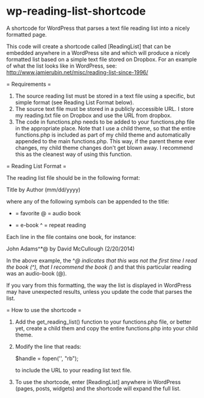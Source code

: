 wp-reading-list-shortcode
=========================

A shortcode for WordPress that parses a text file reading list into a nicely formatted page.

This code will create a shortcode called [ReadingList] that can be embedded anywhere in a WordPress site and which will produce a nicely formatted list based on a simple text file stored on Dropbox. For an example of what the list looks like in WordPress, see: http://www.jamierubin.net/misc/reading-list-since-1996/

= Requirements =

1. The source reading list must be stored in a text file using a specific, but simple format (see Reading List Format below).
2. The source text file must be stored in a publicly accessible URL. I store my reading.txt file on Dropbox and use the URL from dropbox.
3. The code in functions.php needs to be added to your functions.php file in the appropriate place. Note that I use a child theme, so that the entire functions.php is included as part of my child theme and automatically appended to the main functions.php. This way, if the parent theme ever changes, my child theme changes don't get blown away. I recommend this as the cleanest way of using this function.

= Reading List Format = 

The reading list file should be in the following format:

Title by Author (mm/dd/yyyy)

where any of the following symbols can be appended to the title:

* = favorite
@ = audio book
+ = e-book
^ = repeat reading

Each line in the file contains one book, for instance:

John Adams^*@ by David McCullough (2/20/2014)

In the above example, the ^*@ indicates that this was not the first time I read the book (^), that I recommend the book (*) and that this particular reading was an audio-book (@).

If you vary from this formatting, the way the list is displayed in WordPress may have unexpected results, unless you update the code that parses the list.

= How to use the shortcode =

1. Add the get_reading_list() function to your functions.php file, or better yet, create a child them and copy the entire functions.php into your child theme.

2. Modify the line that reads:

   $handle = fopen('<DROPBOX URL TO FILE GOES HERE>', "rb");
	
   to include the URL to your reading list text file.

3. To use the shortcode, enter [ReadingList] anywhere in WordPress (pages, posts, widgets) and the shortcode will expand the full list.

